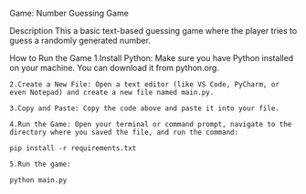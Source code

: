Game: Number Guessing Game

Description
    This a basic text-based guessing game where the player tries to guess a randomly generated number.

How to Run the Game
    1.Install Python: Make sure you have Python installed on your machine. You can download it from python.org.

    2.Create a New File: Open a text editor (like VS Code, PyCharm, or even Notepad) and create a new file named main.py.

    3.Copy and Paste: Copy the code above and paste it into your file.

    4.Run the Game: Open your terminal or command prompt, navigate to the directory where you saved the file, and run the command:

    pip install -r requirements.txt

    5.Run the game:

    python main.py
